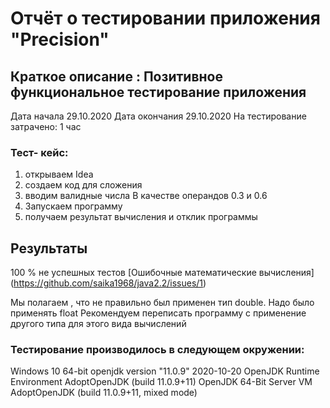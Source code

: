 # Отчёт о тестировании приложения "Precision"

## Краткое описание : **Позитивное функциональное тестирование приложения**
 Дата начала 29.10.2020
 Дата окончания 29.10.2020 
 На тестирование затрачено: 1 час

### Тест- кейс:
1.  открываем Idea
2.  создаем код для сложения
3.  вводим валидные числа В качестве операндов  0.3 и 0.6 
4.  Запускаем программу
5.  получаем результат вычисления и отклик программы


## Результаты
 100 % не успешных тестов
 [Ошибочные математические вычисления] (https://github.com/saika1968/java2.2/issues/1)

 Мы полагаем , что не правильно был применен тип double. Надо было применять float
 Рекомендуем переписать программу с применение другого типа для этого вида вычислений

### Тестирование производилось в следующем окружении:

 Windows 10 64-bit
 openjdk version "11.0.9" 2020-10-20
 OpenJDK Runtime Environment AdoptOpenJDK (build 11.0.9+11)
 OpenJDK 64-Bit Server VM AdoptOpenJDK (build 11.0.9+11, mixed mode)
